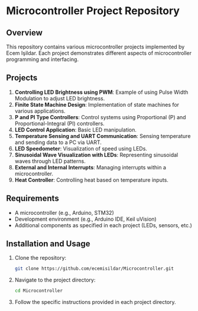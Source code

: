 # Microcontroller Project Repository

## Overview

This repository contains various microcontroller projects implemented by Ecem Işildar. Each project demonstrates different aspects of microcontroller programming and interfacing.

## Projects

1. **Controlling LED Brightness using PWM**: Example of using Pulse Width Modulation to adjust LED brightness.
2. **Finite State Machine Design**: Implementation of state machines for various applications.
3. **P and PI Type Controllers**: Control systems using Proportional (P) and Proportional-Integral (PI) controllers.
4. **LED Control Application**: Basic LED manipulation.
5. **Temperature Sensing and UART Communication**: Sensing temperature and sending data to a PC via UART.
6. **LED Speedometer**: Visualization of speed using LEDs.
7. **Sinusoidal Wave Visualization with LEDs**: Representing sinusoidal waves through LED patterns.
8. **External and Internal Interrupts**: Managing interrupts within a microcontroller.
9. **Heat Controller**: Controlling heat based on temperature inputs.

## Requirements

- A microcontroller (e.g., Arduino, STM32)
- Development environment (e.g., Arduino IDE, Keil uVision)
- Additional components as specified in each project (LEDs, sensors, etc.)

## Installation and Usage

1. Clone the repository:
    ```sh
    git clone https://github.com/ecemisildar/Microcontroller.git
    ```
2. Navigate to the project directory:
    ```sh
    cd Microcontroller
    ```
3. Follow the specific instructions provided in each project directory.

